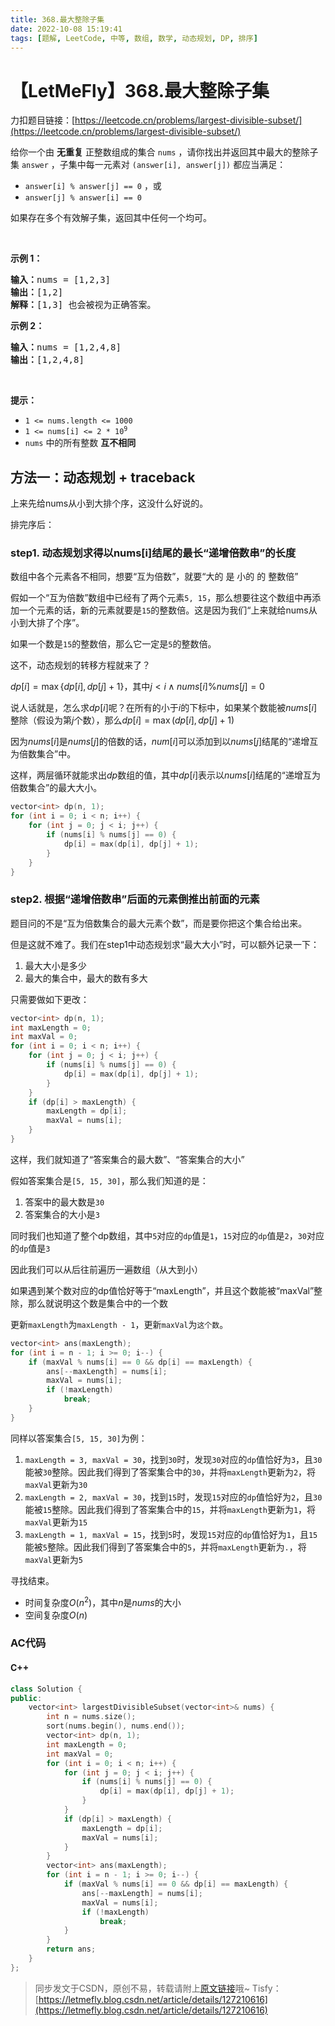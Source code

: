 ```yaml
---
title: 368.最大整除子集
date: 2022-10-08 15:19:41
tags: [题解, LeetCode, 中等, 数组, 数学, 动态规划, DP, 排序]
---
```


# 【LetMeFly】368.最大整除子集

力扣题目链接：[https://leetcode.cn/problems/largest-divisible-subset/](https://leetcode.cn/problems/largest-divisible-subset/)

给你一个由 <strong>无重复</strong> 正整数组成的集合 <code>nums</code> ，请你找出并返回其中最大的整除子集 <code>answer</code> ，子集中每一元素对 <code>(answer[i], answer[j])</code> 都应当满足：
<ul>
	<li><code>answer[i] % answer[j] == 0</code> ，或</li>
	<li><code>answer[j] % answer[i] == 0</code></li>
</ul>

<p>如果存在多个有效解子集，返回其中任何一个均可。</p>

<p> </p>

<p><strong>示例 1：</strong></p>

<pre>
<strong>输入：</strong>nums = [1,2,3]
<strong>输出：</strong>[1,2]
<strong>解释：</strong>[1,3] 也会被视为正确答案。
</pre>

<p><strong>示例 2：</strong></p>

<pre>
<strong>输入：</strong>nums = [1,2,4,8]
<strong>输出：</strong>[1,2,4,8]
</pre>

<p> </p>

<p><strong>提示：</strong></p>

<ul>
	<li><code>1 <= nums.length <= 1000</code></li>
	<li><code>1 <= nums[i] <= 2 * 10<sup>9</sup></code></li>
	<li><code>nums</code> 中的所有整数 <strong>互不相同</strong></li>
</ul>


    
## 方法一：动态规划 + traceback

上来先给nums从小到大排个序，这没什么好说的。

排完序后：

### step1. 动态规划求得以nums[i]结尾的最长“递增倍数串”的长度

数组中各个元素各不相同，想要“互为倍数”，就要“大的 是 小的 的 整数倍”

假如一个“互为倍数”数组中已经有了两个元素```5, 15```，那么想要往这个数组中再添加一个元素的话，新的元素就要是```15```的整数倍。这是因为我们“上来就给nums从小到大排了个序”。

如果一个数是```15```的整数倍，那么它一定是```5```的整数倍。

这不，动态规划的转移方程就来了？

$dp[i] = \max\{dp[i], dp[j] + 1\}$，其中$j < i \wedge nums[i] \% nums[j] = 0$

说人话就是，怎么求$dp[i]$呢？在所有的小于$i$的下标中，如果某个数能被$nums[i]$整除（假设为第$j$个数），那么$dp[i] = \max(dp[i],dp[j]+1)$

因为$nums[i]$是$nums[j]$的倍数的话，$num[i]$可以添加到以$nums[j]$结尾的“递增互为倍数集合”中。

这样，两层循环就能求出$dp$数组的值，其中$dp[i]$表示以$nums[i]$结尾的“递增互为倍数集合”的最大大小。

```cpp
vector<int> dp(n, 1);
for (int i = 0; i < n; i++) {
    for (int j = 0; j < i; j++) {
        if (nums[i] % nums[j] == 0) {
            dp[i] = max(dp[i], dp[j] + 1);
        }
    }
}
```

### step2. 根据“递增倍数串”后面的元素倒推出前面的元素

题目问的不是“互为倍数集合的最大元素个数”，而是要你把这个集合给出来。

但是这就不难了。我们在step1中动态规划求“最大大小”时，可以额外记录一下：

1. 最大大小是多少
2. 最大的集合中，最大的数有多大

只需要做如下更改：

```cpp
vector<int> dp(n, 1);
int maxLength = 0;
int maxVal = 0;
for (int i = 0; i < n; i++) {
    for (int j = 0; j < i; j++) {
        if (nums[i] % nums[j] == 0) {
            dp[i] = max(dp[i], dp[j] + 1);
        }
    }
    if (dp[i] > maxLength) {
        maxLength = dp[i];
        maxVal = nums[i];
    }
}
```

这样，我们就知道了“答案集合的最大数”、“答案集合的大小”

假如答案集合是```[5, 15, 30]```，那么我们知道的是：

1. 答案中的最大数是```30```
2. 答案集合的大小是```3```

同时我们也知道了整个dp数组，其中```5```对应的```dp```值是```1```，```15```对应的```dp```值是```2```，```30```对应的```dp```值是```3```

因此我们可以从后往前遍历一遍数组（从大到小）

如果遇到某个数对应的dp值恰好等于“maxLength”，并且这个数能被“maxVal”整除，那么就说明这个数是集合中的一个数

更新```maxLength```为```maxLength - 1```，更新```maxVal```为```这个数```。

```cpp
vector<int> ans(maxLength);
for (int i = n - 1; i >= 0; i--) {
    if (maxVal % nums[i] == 0 && dp[i] == maxLength) {
        ans[--maxLength] = nums[i];
        maxVal = nums[i];
        if (!maxLength)
            break;
    }
}
```

同样以答案集合```[5, 15, 30]```为例：

1. ```maxLength = 3, maxVal = 30```，找到```30```时，发现```30```对应的```dp```值恰好为```3```，且```30```能被```30```整除。因此我们得到了答案集合中的```30```，并将```maxLength```更新为```2```，将```maxVal```更新为```30```
2. ```maxLength = 2, maxVal = 30```，找到```15```时，发现```15```对应的```dp```值恰好为```2```，且```30```能被```15```整除。因此我们得到了答案集合中的```15```，并将```maxLength```更新为```1```，将```maxVal```更新为```15```
3. ```maxLength = 1, maxVal = 15```，找到```5```时，发现```15```对应的```dp```值恰好为```1```，且```15```能被```5```整除。因此我们得到了答案集合中的```5```，并将```maxLength```更新为```.```，将```maxVal```更新为```5```

寻找结束。

+ 时间复杂度$O(n^2)$，其中$n$是$nums$的大小
+ 空间复杂度$O(n)$

### AC代码

#### C++

```cpp
class Solution {
public:
    vector<int> largestDivisibleSubset(vector<int>& nums) {
        int n = nums.size();
        sort(nums.begin(), nums.end());
        vector<int> dp(n, 1);
        int maxLength = 0;
        int maxVal = 0;
        for (int i = 0; i < n; i++) {
            for (int j = 0; j < i; j++) {
                if (nums[i] % nums[j] == 0) {
                    dp[i] = max(dp[i], dp[j] + 1);
                }
            }
            if (dp[i] > maxLength) {
                maxLength = dp[i];
                maxVal = nums[i];
            }
        }
        vector<int> ans(maxLength);
        for (int i = n - 1; i >= 0; i--) {
            if (maxVal % nums[i] == 0 && dp[i] == maxLength) {
                ans[--maxLength] = nums[i];
                maxVal = nums[i];
                if (!maxLength)
                    break;
            }
        }
        return ans;
    }
};
```

> 同步发文于CSDN，原创不易，转载请附上[原文链接](https://blog.letmefly.xyz/2022/10/08/LeetCode%200368.%E6%9C%80%E5%A4%A7%E6%95%B4%E9%99%A4%E5%AD%90%E9%9B%86/)哦~
> Tisfy：[https://letmefly.blog.csdn.net/article/details/127210616](https://letmefly.blog.csdn.net/article/details/127210616)

